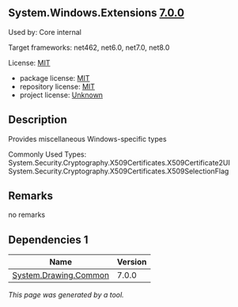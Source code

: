 System.Windows.Extensions [7.0.0](https://www.nuget.org/packages/System.Windows.Extensions/7.0.0)
--------------------

Used by: Core internal

Target frameworks: net462, net6.0, net7.0, net8.0

License: [MIT](../../../../licenses/mit) 

- package license: [MIT](https://licenses.nuget.org/MIT) 
- repository license: [MIT](https://github.com/dotnet/runtime) 
- project license: [Unknown](https://dot.net/) 

Description
-----------
Provides miscellaneous Windows-specific types

Commonly Used Types:
System.Security.Cryptography.X509Certificates.X509Certificate2UI
System.Security.Cryptography.X509Certificates.X509SelectionFlag

Remarks
-----------
no remarks


Dependencies 1
-----------

|Name|Version|
|----------|:----|
|[System.Drawing.Common](../../../../packages/nuget.org/system.drawing.common/7.0.0)|7.0.0|

*This page was generated by a tool.*